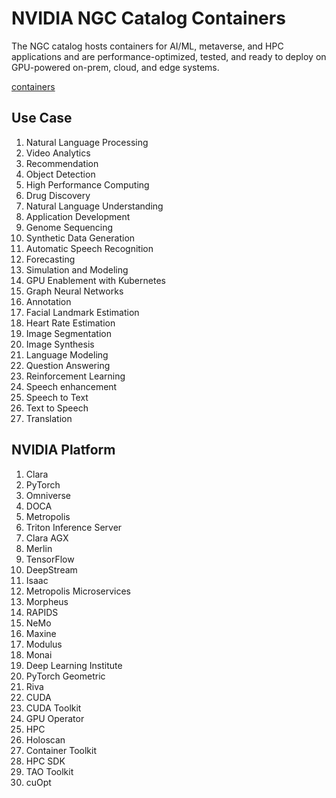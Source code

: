 # NVIDIA NGC Catalog Containers

The NGC catalog hosts containers for AI/ML, metaverse, and HPC applications and are performance-optimized, tested, and ready to deploy on GPU-powered on-prem, cloud, and edge systems.

[containers](https://catalog.ngc.nvidia.com/containers)

## Use Case
1. Natural Language Processing
2. Video Analytics
3. Recommendation
4. Object Detection
5. High Performance Computing
6. Drug Discovery
7. Natural Language Understanding
8. Application Development
9. Genome Sequencing
10. Synthetic Data Generation
11. Automatic Speech Recognition
12. Forecasting
13. Simulation and Modeling
14. GPU Enablement with Kubernetes
15. Graph Neural Networks
16. Annotation
17. Facial Landmark Estimation
18. Heart Rate Estimation
19. Image Segmentation
20. Image Synthesis
21. Language Modeling
22. Question Answering
23. Reinforcement Learning
24. Speech enhancement
25. Speech to Text
26. Text to Speech
27. Translation

## NVIDIA Platform
1. Clara
2. PyTorch
3. Omniverse
4. DOCA
5. Metropolis
6. Triton Inference Server
7. Clara AGX
8. Merlin
9. TensorFlow
10. DeepStream
11. Isaac
12. Metropolis Microservices
13. Morpheus
14. RAPIDS
15. NeMo
16. Maxine
17. Modulus
18. Monai
19. Deep Learning Institute
20. PyTorch Geometric
21. Riva
22. CUDA
23. CUDA Toolkit
24. GPU Operator
25. HPC
26. Holoscan
27. Container Toolkit
28. HPC SDK
29. TAO Toolkit
30. cuOpt
